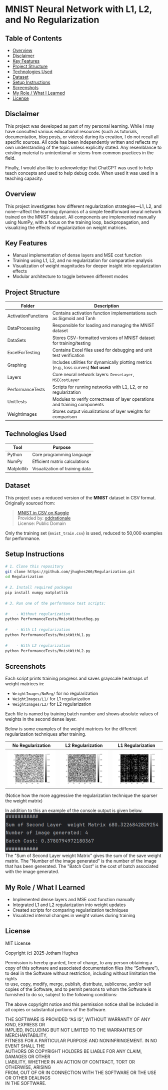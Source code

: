 # MNIST Neural Network with L1, L2, and No Regularization

## Table of Contents

- [Overview](#overview)
- [Disclaimer](#disclaimer)
- [Key Features](#key-features)
- [Project Structure](#project-structure)
- [Technologies Used](#technologies-used)
- [Dataset](#dataset)
- [Setup Instructions](#setup-instructions)
- [Screenshots](#screenshots)
- [My Role / What I Learned](#my-role--what-i-learned)
- [License](#license)

## Disclaimer

This project was developed as part of my personal learning. While I may have consulted various educational resources (such as tutorials, documentation, blog posts, or videos) during its creation, I do not recall all specific sources. All code has been independently written and reflects my own understanding of the topic unless explicitly stated. Any resemblance to existing material is unintentional or stems from common practices in the field.

Finally, I would also like to acknowledge that ChatGPT was used to help teach concepts and used to help debug code. When used it was used in a teaching capacity.

## Overview

This project investigates how different regularization strategies—L1, L2, and none—affect the learning dynamics of a simple feedforward neural network trained on the MNIST dataset. All components are implemented manually using NumPy, with a focus on the training loop, backpropagation, and visualizing the effects of regularization on weight matrices.

## Key Features

- Manual implementation of dense layers and MSE cost function
- Training using L1, L2, and no regularization for comparative analysis
- Visualization of weight magnitudes for deeper insight into regularization effects
- Modular architecture to toggle between different modes

## Project Structure

| Folder              | Description                                                                          |
|---------------------|--------------------------------------------------------------------------------------|
| ActivationFunctions | Contains activation function implementations such as Sigmoid and Tanh                |
| DataProcessing      | Responsible for loading and managing the MNIST dataset                               |
| DataSets            | Stores CSV-formatted versions of MNIST dataset for training/testing                  |
| ExcelForTesting     | Contains Excel files used for debugging and unit test verification                   |
| Graphing            | Includes utilities for dynamically plotting metrics (e.g., loss curves) **Not used** |
| Layers              | Core neural network layers: `DenseLayer`, `MSECostLayer`                             |
| PerformanceTests    | Scripts for running networks with L1, L2, or no regularization                       |
| UnitTests           | Modules to verify correctness of layer operations and training components            |
| WeightImages        | Stores output visualizations of layer weights for comparison                         |

## Technologies Used

| Tool        | Purpose                       |
|-------------|-------------------------------|
| Python      | Core programming language     |
| NumPy       | Efficient matrix calculations |
| Matplotlib  | Visualization of training data|

## Dataset

This project uses a reduced version of the **MNIST** dataset in CSV format. Originally sourced from:

> [MNIST in CSV on Kaggle](https://www.kaggle.com/datasets/oddrationale/mnist-in-csv)  
> Provided by: [oddrationale](https://www.kaggle.com/oddrationale)  
> License: Public Domain

Only the training set (`mnist_train.csv`) is used, reduced to 50,000 examples for performance.

## Setup Instructions

```bash
# 1. Clone this repository
git clone https://github.com/jhughes266/Regularization.git
cd Regularization

# 2. Install required packages
pip install numpy matplotlib

# 3. Run one of the performance test scripts:

#    - Without regularization
python PerformanceTests/MnistWithoutReg.py

#    - With L1 regularization
python PerformanceTests/MnistWithL1.py

#    - With L2 regularization
python PerformanceTests/MnistWithL2.py
```

## Screenshots

Each script prints training progress and saves grayscale heatmaps of weight matrices in:

- `WeightImages/NoReg/` for no regularization
- `WeightImages/L1/` for L1 regularization
- `WeightImages/L2/` for L2 regularization

Each file is named by training batch number and shows absolute values of weights in the second dense layer.

Below is some examples of the weight matrices for the different regularization techniques after training.

| No Regularization               | L2 Regularization         | L1 Regularization         |
|---------------------------------|---------------------------|---------------------------|
| ![NoReg](ScreenShots/NoReg.png) | ![L2](ScreenShots/L2.png) | ![L1](ScreenShots/L1.png) |
(Notice how the more aggressive the regularization technique the sparser the weight matrix)

In addition to this an example of the console output is given below.
 ![ConsoleOutput](ScreenShots/ConsoleOutput.png)
The "Sum of Second Layer weight Matrix" gives the sum of the save weight matrix. The "Number of the image generated" is the number of the image that has been generated. The "Batch Cost" is the cost of batch associated with the image generated.  
## My Role / What I Learned

- Implemented dense layers and MSE cost function manually  
- Integrated L1 and L2 regularization into weight updates  
- Created scripts for comparing regularization techniques  
- Visualized internal changes in weight values during training  

## License

MIT License

Copyright (c) 2025 Jotham Hughes

Permission is hereby granted, free of charge, to any person obtaining a copy
of this software and associated documentation files (the “Software”), to deal
in the Software without restriction, including without limitation the rights  
to use, copy, modify, merge, publish, distribute, sublicense, and/or sell  
copies of the Software, and to permit persons to whom the Software is  
furnished to do so, subject to the following conditions:

The above copyright notice and this permission notice shall be included in  
all copies or substantial portions of the Software.

THE SOFTWARE IS PROVIDED “AS IS”, WITHOUT WARRANTY OF ANY KIND, EXPRESS OR  
IMPLIED, INCLUDING BUT NOT LIMITED TO THE WARRANTIES OF MERCHANTABILITY,  
FITNESS FOR A PARTICULAR PURPOSE AND NONINFRINGEMENT. IN NO EVENT SHALL THE  
AUTHORS OR COPYRIGHT HOLDERS BE LIABLE FOR ANY CLAIM, DAMAGES OR OTHER  
LIABILITY, WHETHER IN AN ACTION OF CONTRACT, TORT OR OTHERWISE, ARISING  
FROM, OUT OF OR IN CONNECTION WITH THE SOFTWARE OR THE USE OR OTHER DEALINGS  
IN THE SOFTWARE.
